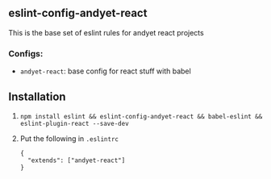 ## eslint-config-andyet-react

This is the base set of eslint rules for andyet react projects

### Configs:

* `andyet-react`: base config for react stuff with babel


## Installation

1. `npm install eslint && eslint-config-andyet-react && babel-eslint && eslint-plugin-react --save-dev`
2. Put the following in `.eslintrc`

    ```
    {
      "extends": ["andyet-react"]
    }
    ```
